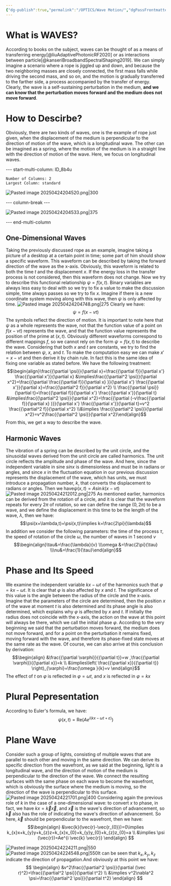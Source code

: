 ```yaml
---
{"dg-publish":true,"permalink":"/OPTICS/Wave Motion/","dgPassFrontmatter":true,"created":"2025-04-23T21:00:53.350+08:00","updated":"2025-04-24T23:16:06.000+08:00"}
---
```


# What is WAVES?
According to books on the subject, waves can be thought of as a means of transferring energy[@liuAdaptivePhotonicRF2020] or as interactions between particle[@kanseriBroadbandSpectralShaping2019]. We can simply imagine a scenario where a rope is jiggled up and down, and because the two neighboring masses are closely connected, the first mass falls while driving the second mass, and so on, and the motion is gradually transferred to the farther side, a process accompanied by the transfer of energy. Clearly, the wave is a self-sustaining perturbation in the medium, **and we can know that the perturbation moves forward and the medium does not move forward**.
# How to Descirbe?
Obviously, there are two kinds of waves, one is the example of rope just given, when the displacement of the medium is perpendicular to the direction of motion of the wave, which is a longitudinal wave. The other can be imagined as a spring, where the motion of the medium is in a straight line with the direction of motion of the wave. Here, we focus on longitudinal waves.

--- start-multi-column: ID_8b4u
```column-settings
Number of Columns: 2
Largest Column: standard
```

![Pasted image 20250424204520.png|300](/img/user/OPTICS/Pasted%20image%2020250424204520.png)

--- column-break ---

![Pasted image 20250424204533.png|375](/img/user/OPTICS/Pasted%20image%2020250424204533.png)

--- end-multi-column


## One-Dimensional Waves
Taking the previously discussed rope as an example, imagine taking a picture of a desktop at a certain point in time; some part of him should show a specific waveform. This waveform can be described by taking the forward direction of the wave as the x-axis. Obviously, this waveform is related to both the time $t$ and the displacement $x$. If the energy loss in the transfer process is not considered, then this waveform does not change. 
Now we try to describe this functional relationship $\psi=f(x,t)$. Binary variables are always less easy to deal with so we try to fix a value to make the discussion simple, time always passes so we try to fix $x$. Imagine if there is a new coordinate system moving along with this wave, then $\psi$ is only affected by time.
![Pasted image 20250424204748.png|275](/img/user/OPTICS/Pasted%20image%2020250424204748.png)
Clearly we have:
$$\psi=f(x-vt)$$
The symbols reflect the direction of motion. It is important to note here that $\psi$ as a whole represents the wave, not that the function value of a point on $f(x-vt)$ represents the wave, and that the function value represents the position of the prime at $(x,t)$. Obviously different waveforms correspond to different mappings $f$, so we cannot rely on the form $\psi=f(x,t)$ to describe the wave. Considering that both $x$ and $t$ are constants, we try to find the relation between $\psi$, $x$, and $t$. To make the computation easy we can make $x' = x-vt$ and then derive it by chain rule. In fact this is the same idea of fixing one variable as stated before. We have the following treatment:
$$\begin{align}\frac{{\partial \psi}}{\partial x}=\frac{{\partial f}}{\partial x'} \frac{{\partial x'}}{\partial x} &\implies\frac{{\partial^2 \psi}}{\partial x^2}=\frac{{\partial \frac{{\partial f}}{\partial x} }}{\partial x'} \frac{{\partial x'}}{\partial x}=\frac{{\partial^2 f}}{\partial x^2} \\ \frac{{\partial \psi}}{\partial t}=\frac{{\partial f}}{\partial x'} \frac{{\partial x'}}{\partial t} &\implies\frac{{\partial^2 \psi}}{\partial x^2}=\frac{{\partial (-v\frac{{\partial f}}{\partial x} )}}{\partial x'} \frac{{\partial x'}}{\partial t}=v^2 \frac{{\partial^2 f}}{\partial x^2}  \\&\implies \frac{{\partial^2 \psi}}{\partial x^2}=v^2\frac{{\partial^2 \psi}}{\partial x^2}\end{align}$$
From this, we get a way to describe the wave.
## Harmonic Waves
The vibration of a spring can be described by the unit circle, and the sinusoidal waves derived from the unit circle are called harmonics. The unit circle reflects the amplitude and phase of the wave.
And here, since the independent variable in sine $sin x$ is dimensionless and must be in radians or angles, and since $x$ in the fluctuation equation in our previous discussion represents the displacement of the wave, which has units, we must introduce a propagation number, $k$, that converts the displacement to radians or angles. Then we have$\psi(x,t)=A \sin k(x-vt)$
![Pasted image 20250424212012.png|275](/img/user/OPTICS/Pasted%20image%2020250424212012.png)
As mentioned earlier, harmonics can be derived from the rotation of a circle, and it is clear that the waveform repeats for every $2\pi$ of rotation, so we can define the range $(0,2\pi)$ to be a wave, and we define the displacement in this time to be the length of the wave, $\lambda$, then we have:
$$\psi(x+\lambda,t)=\psi(x,t)\implies k=\frac{2\pi}{\lambda}$$
In addition we consider the following parameters: the time of the process $\tau$, the speed of rotation of the circle $\omega$, the number of waves in 1 second $\nu$
$$\begin{align}\tau&=\frac{\lambda}{v} \\\omega &=\frac{2\pi}{\tau} \\\nu&=\frac{1}{\tau}\end{align}$$
# Phase and Its Speed
We examine the independent variable $kx-\omega t$ of the harmonics such that $\varphi = kx-\omega t$. It is clear that $\varphi$ is also affected by $x$ and $t$. The significance of this value is the angle between the radius of the circle and the x-axis. Imagine that the parameters of the circle are determined, then the position $x$ of the wave at moment $t$ is also determined and its phase angle is also determined, which explains why $\varphi$ is affected by $x$ and $t$. If initially the radius does not coincide with the x-axis, the action on the wave at this point will always be there, which we call the initial phase $\varphi$. According to the very beginning we said that the perturbation moves forward, the medium does not move forward, and for a point on the perturbation it remains fixed, moving forward with the wave, and therefore its phase-fixed state moves at the same rate as the wave. Of course, we can also arrive at this conclusion by derivation:
$$\begin{align}
&\frac{{\partial \varphi}}{{\partial t}}=w ,\frac{{\partial \varphi}}{{\partial x}}=k \\
&\implies\left( \frac{{\partial x}}{{\partial t}} \right)_{\varphi}=\frac{\omega }{k}=v
\end{align}$$The effect of $t$ on $\varphi$ is reflected in $\varphi=\omega t$, and $x$ is reflected in $\varphi=kx$
# Plural Pepresentation
According to Euler's formula, we have:
$$\psi(x,t)=\mathrm{Re}(Ae^{i(kx-\omega t+\varepsilon)})$$
# Plane Wave
Consider such a group of lights, consisting of multiple waves that are parallel to each other and moving in the same direction. We can derive its specific direction from the wavefront, as we said at the beginning, light is a longitudinal wave, and the direction of motion of the medium is perpendicular to the direction of the wave. We connect the resulting surfaces with the same phase on each wave to become the wavefront, which is obviously the surface where the medium is moving, so the direction of the wave is perpendicular to this surface.
![Pasted image 20250424221701.png|400](/img/user/Pasted%20image%2020250424221701.png)
Considering again the previous role of $k$ in the case of a one-dimensional wave: to convert $x$ to phase, in fact, we have $kx=\vec{k}\vec{x}$, and $\vec{x}$ is the wave's direction of advancement, so $\vec{k}$ also has the role of indicating the wave's direction of advancement. So here, $\vec{k}$ should be perpendicular to the wavefront, then we have:
$$\begin{align}
&\vec{k}(\vec{r}-\vec{r_{0}})=0\implies k_{x}x+k_{y}y+k_{z}z=k_{x}x_{0}+k_{y}y_{0}+k_{z}z_{0}=a \\
&\implies \psi (\vec{r})=Ae^{i \vec{k} \vec{r}}
\end{align}
$$


![Pasted image 20250424224211.png|550](/img/user/Pasted%20image%2020250424224211.png)![Pasted image 20250424224548.png|550](/img/user/Pasted%20image%2020250424224548.png)It can be seen that $k_{x},k_{y},k_{z}$ indicate the direction of propagation.And obviously at this point we have:
$$
\begin{align}
&v^2\frac{{\partial^2 \psi}}{\partial (\vec r)^2}=\frac{{\partial^2 \psi}}{\partial t^2} \\
&\implies v^2\nabla^2 \psi=\frac{{\partial^2 \psi}}{\partial t^2}
\end{align}
$$

